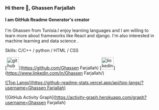### Hi there 👋, Ghassen Farjallah
#### I am GitHub Readme Generator's creator
I'm Ghassen from Tunisia.I enjoy learning languages and I am willing to learn more about frameworks like React and django. I'm also interested in machine learning and data science .

Skills: C/C++ / python / HTML / CSS




[<img src='https://cdn.jsdelivr.net/npm/simple-icons@3.0.1/icons/github.svg' alt='github' height='40'>](https://github.com/Ghassen Farjallah)  [<img src='https://cdn.jsdelivr.net/npm/simple-icons@3.0.1/icons/linkedin.svg' alt='linkedin' height='40'>](https://www.linkedin.com/in/Ghassen Farjallah/)  

[![Top Langs](https://github-readme-stats.vercel.app/api/top-langs/?username=Ghassen Farjallah)](https://github.com/anuraghazra/github-readme-stats)

![GitHub Activity Graph](https://activity-graph.herokuapp.com/graph?username=Ghassen Farjallah)  


